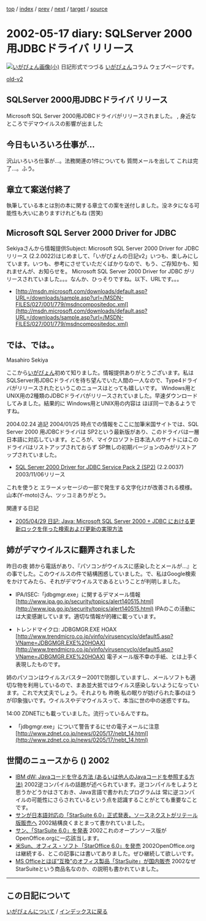 [top](https://igapyon.github.io/diary/) 
 / [index](https://igapyon.github.io/diary/2002/index.html) 
 / [prev](https://igapyon.github.io/diary/2002/ig020520.html) 
 / [next](https://igapyon.github.io/diary/2002/ig020516.html) 
 / [target](https://igapyon.github.io/diary/2002/ig020517.html) 
 / [source](https://github.com/igapyon/diary/blob/gh-pages/2002/ig020517.html.src.md) 

2002-05-17 diary: SQLServer 2000用JDBCドライバ リリース
=====================================================================================================
[![いがぴょん画像(小)](https://igapyon.github.io/diary/images/iga200306s.jpg "いがぴょん")](https://igapyon.github.io/diary/memo/memoigapyon.html) 日記形式でつづる [いがぴょん](https://igapyon.github.io/diary/memo/memoigapyon.html)コラム ウェブページです。

[old-v2](ig020517-orig.html)

## SQLServer 2000用JDBCドライバ リリース

Microsoft SQL Server 2000用JDBCドライバがリリースされました。 , 身近なところでデマウイルスの影響が出ました


## 今日もいろいろ仕事が…

沢山いろいろ仕事が…。法務関連の1件についても 質問メールを出して これは完了…。ふう。

## 章立て案送付終了

執筆している本とは別の本に関する章立ての案を送付しました。没ネタになる可能性も大いにありますけれどもね
(苦笑)

## Microsoft SQL Server 2000 Driver for JDBC

Sekiyaさんから情報提供Subject: Microsoft SQL Server 2000 Driver for JDBC リリース (2.2.0022)はじめまして、「いがぴょんの日記v2」いつも、楽しみにしています。いつも、参考にさせていただくばかりなので、もう、ご存知かも、知れませんが、お知らせを。
Microsoft SQL Server 2000 Driver for JDBC がリリースされていました。。。なんか、ひっそりですね。以下、URLです。。。

* [http://msdn.microsoft.com/downloads/default.asp?URL=/downloads/sample.asp?url=/MSDN-FILES/027/001/779/msdncompositedoc.xml](http://msdn.microsoft.com/downloads/default.asp?URL=/downloads/sample.asp?url=/MSDN-FILES/027/001/779/msdncompositedoc.xml)

では、では。。
-------------------------------
Masahiro Sekiya

ここから[いがぴょん](http://www.igapyon.jp/igapyon/diary/memo/memoigapyon.html)初めて知りました。情報提供ありがとうございます。私は SQLServer用JDBCドライバを待ち望んでいた人間の一人なので、Type4ドライバがリリースされたというこのニュースはとっても嬉しいです。
Windows用とUNIX用の2種類のJDBCドライバがリリースされていました。早速ダウンロードしてみました。結果的に
Windows用とUNIX用の内容は ほぼ同一であるようですね。

2004.02.24 追記 2004/01/25 時点での情報をここに加筆米国サイトでは、SQL Server 2000 用JDBCドライバは SP2という最新版があり、このドライバは一層 日本語に対応しています。ところが、マイクロソフト日本法人のサイトにはこのドライバはリストアップされておらず SP無しの初期バージョンのみがリストアップされていました。

* [SQL 
Server 2000 Driver for JDBC Service Pack 2 (SP2)](http://www.microsoft.com/downloads/details.aspx?displaylang=ja&FamilyID=9f1874b6-f8e1-4bd6-947c-0fc5bf05bf71) (2.2.0037)
  2003/11/06リリース

これを使うと エラーメッセージの一部で発生する文字化けが改善される模様。山本(Y-moto)さん、ツッコミありがとう。

関連する日記

* [2005/04/29 日記: Java: Microsoft SQL Server 2000 + JDBC における更新ロックを伴った検索および更新の実現方法](../2005/ig050429.html)

## 姉がデマウイルスに翻弄されました

昨日の夜 姉から電話があり、『パソコンがウイルスに感染したとメールが…』との事でした。このウイルスの件で結構困惑していました。で、私はGoogle検索をかけてみたら、それがデマウイルスであるということが判明しました。

* IPA/ISEC:「jdbgmgr.exe」に関するデマメール情報
  [http://www.ipa.go.jp/security/topics/alert140515.html](http://www.ipa.go.jp/security/topics/alert140515.html)
  IPAのこの活動には大変感謝しています。適切な情報が的確に載っています。
  
* トレンドマイクロ: JDBGMGR.EXE HOAX
  [http://www.trendmicro.co.jp/vinfo/virusencyclo/default5.asp?VName=JDBGMGR.EXE%20HOAX](http://www.trendmicro.co.jp/vinfo/virusencyclo/default5.asp?VName=JDBGMGR.EXE%20HOAX)
  電子メール版不幸の手紙、とは上手く表現したものです。

姉のパソコンはウイルスバスター2001で防御していますし、メールソフトも適切な物を利用しているので、まあ並大抵ではウイルス感染しないようになっています。これで大丈夫でしょう。それよりも 昨晩 私の眠りが妨げられた事のほうが印象強いです。ウイルスやデマウイルスって、本当に世の中の迷惑ですね。

14:00 ZDNETにも載っていました。流行っているんですね。

* 「jdbgmgr.exe」について警告するにせの電子メールに注意
  [http://www.zdnet.co.jp/news/0205/17/nebt_14.html](http://www.zdnet.co.jp/news/0205/17/nebt_14.html)

## 世間のニュースから () 2002

* [IBM dW: Javaコードを守る方法 (あるいは他人のJavaコードを参照する方法)](http://search.ibm.co.jp/jp/developerworks/java/011026/j_j-obfus.html)  2002逆コンパイルの話題が述べられています。逆コンパイルをしようと思うかどうかはさておき、Java言語で書かれたプログラムは 常に逆コンパイルの可能性にさらされているという点を認識することがとても重要なことです。
* [サンが日本語対応の「StarSuite 6.0」正式発表，ソースネクストがリテール版販売へ](http://www.zdnet.co.jp/enterprise/0205/16/02051604.html)  2002結構良くまとまって書かれていました。
* [サン、「StarSuite 6.0」を発表](http://www.zdnet.co.jp/news/0205/16/njbt_03.html)  2002これのオープンソース版がOpenOffice.orgに一応該当します。
* [米Sun、オフィス・ソフト「StarOffice 6.0」を発売](http://biztech.nikkeibp.co.jp/wcs/show/leaf?CID=onair/biztech/prom/185408)  2002OpenOffice.orgは継続する、とこの記事には書いてありました。ぜひ継続して欲しいです。
* [MS Officeとほぼ“互換”のオフィス製品「StarSuite」が国内販売](http://biztech.nikkeibp.co.jp/wcs/show/leaf?CID=onair/biztech/prom/185533)  2002なぜStarSuiteという商品名なのか、の説明も書かれていました。

----------------------------------------------------------------------------------------------------

## この日記について
[いがぴょんについて](https://igapyon.github.io/diary/memo/memoigapyon.html) / [インデックスに戻る](https://igapyon.github.io/diary/idxall.html)
